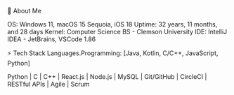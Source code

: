👋 About Me

OS: Windows 11, macOS 15 Sequoia, iOS 18
Uptime: 32 years, 11 months, and 28 days
Kernel: Computer Science BS - Clemson University
IDE: IntelliJ IDEA - JetBrains, VSCode 1.86

⚡ Tech Stack
Languages.Programming: [Java, Kotlin, C/C++, JavaScript, Python]


Python | C | C++ | React.js | Node.js | MySQL | Git/GitHub | CircleCI | RESTful APIs | Agile | Scrum

